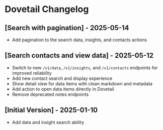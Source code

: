 # Dovetail Changelog

## [Search with pagination] - 2025-05-14

- Add pagination to the search data, insights, and contacts actions

## [Search contacts and view data] - 2025-05-12

- Switch to new `/v1/data`, `/v1/insights`, and `/v1/contacts` endpoints for improved reliability
- Add new contact search and display experience
- Show detail view for data items with clean markdown and metadata
- Add action to open data items directly in Dovetail
- Remove deprecated notes endpoints

## [Initial Version] - 2025-01-10

- Add data and insight search ability
